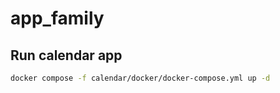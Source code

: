 # app_family

## Run calendar app

```sh
docker compose -f calendar/docker/docker-compose.yml up -d
```
